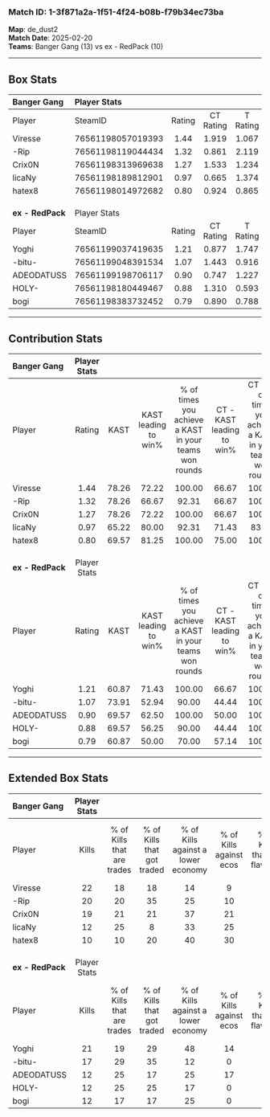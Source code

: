 ### Match ID: 1-3f871a2a-1f51-4f24-b08b-f79b34ec73ba  
**Map**: de_dust2  
**Match Date**: 2025-02-20  
**Teams**: Banger Gang (13) vs ex - RedPack (10)  

---  

## Box Stats  

| **Banger Gang**  | Player Stats      |        |           |          |       |       |       |         |        |      |     |
| :- | :- | :-: | :-: | :-: | :-: | :-: | :-: | :-: | :-: | :-: | :-: |
| Player           | SteamID           | Rating | CT Rating | T Rating | KAST  |  ADR  | Kills | Assists | Deaths | K/D  | HS% |
| Viresse          | 76561198057019393 |  1.44  |   1.919   |  1.067   | 78.26 | 104.4 |  22   |    4    |   16   | 1.38 | 54  |
| -Rip             | 76561198119044434 |  1.32  |   0.861   |  2.119   | 78.26 | 92.0  |  20   |    9    |   17   | 1.18 | 70  |
| Crix0N           | 76561198313969638 |  1.27  |   1.533   |  1.234   | 78.26 | 65.4  |  19   |    3    |   13   | 1.46 | 52  |
| licaNy           | 76561198189812901 |  0.97  |   0.665   |  1.374   | 65.22 | 74.8  |  12   |   11    |   13   | 0.92 | 50  |
| hatex8           | 76561198014972682 |  0.80  |   0.924   |  0.865   | 69.57 | 56.7  |  10   |    5    |   15   | 0.67 | 30  |
|                  |                   |        |           |          |       |       |       |         |        |      |     |
|                  |                   |        |           |          |       |       |       |         |        |      |     |
|                  |                   |        |           |          |       |       |       |         |        |      |     |
| **ex - RedPack** | Player Stats      |        |           |          |       |       |       |         |        |      |     |
| Player           | SteamID           | Rating | CT Rating | T Rating | KAST  |  ADR  | Kills | Assists | Deaths | K/D  | HS% |
| Yoghi            | 76561199037419635 |  1.21  |   0.877   |  1.747   | 60.87 | 98.2  |  21   |    5    |   18   | 1.17 | 57  |
| -bitu-           | 76561199048391534 |  1.07  |   1.443   |  0.916   | 73.91 | 74.5  |  17   |    3    |   18   | 0.94 | 35  |
| ADEODATUSS       | 76561199198706117 |  0.90  |   0.747   |  1.227   | 69.57 | 64.4  |  12   |    6    |   15   | 0.80 | 58  |
| HOLY-            | 76561198180449467 |  0.88  |   1.310   |  0.593   | 69.57 | 64.1  |  12   |    6    |   16   | 0.75 | 58  |
| bogi             | 76561198383732452 |  0.79  |   0.890   |  0.788   | 60.87 | 58.2  |  12   |    4    |   16   | 0.75 | 50  |
---  

## Contribution Stats  

| **Banger Gang**  | Player Stats |       |                      |                                                        |                           |                                                             |                          |                                                            |
| :- | :-: | :-: | :-: | :-: | :-: | :-: | :-: | :-: |
| Player           |    Rating    | KAST  | KAST leading to win% | % of times you achieve a KAST in your teams won rounds | CT - KAST leading to win% | CT - % of times you achieve a KAST in your teams won rounds | T - KAST leading to win% | T - % of times you achieve a KAST in your teams won rounds |
| Viresse          |     1.44     | 78.26 |        72.22         |                         100.00                         |           66.67           |                           100.00                            |          77.78           |                           100.00                           |
| -Rip             |     1.32     | 78.26 |        66.67         |                         92.31                          |           66.67           |                           100.00                            |          66.67           |                           85.71                            |
| Crix0N           |     1.27     | 78.26 |        72.22         |                         100.00                         |           66.67           |                           100.00                            |          77.78           |                           100.00                           |
| licaNy           |     0.97     | 65.22 |        80.00         |                         92.31                          |           71.43           |                            83.33                            |          87.50           |                           100.00                           |
| hatex8           |     0.80     | 69.57 |        81.25         |                         100.00                         |           75.00           |                           100.00                            |          87.50           |                           100.00                           |
|                  |              |       |                      |                                                        |                           |                                                             |                          |                                                            |
|                  |              |       |                      |                                                        |                           |                                                             |                          |                                                            |
|                  |              |       |                      |                                                        |                           |                                                             |                          |                                                            |
| **ex - RedPack** | Player Stats |       |                      |                                                        |                           |                                                             |                          |                                                            |
| Player           |    Rating    | KAST  | KAST leading to win% | % of times you achieve a KAST in your teams won rounds | CT - KAST leading to win% | CT - % of times you achieve a KAST in your teams won rounds | T - KAST leading to win% | T - % of times you achieve a KAST in your teams won rounds |
| Yoghi            |     1.21     | 60.87 |        71.43         |                         100.00                         |           66.67           |                           100.00                            |          75.00           |                           100.00                           |
| -bitu-           |     1.07     | 73.91 |        52.94         |                         90.00                          |           44.44           |                           100.00                            |          62.50           |                           83.33                            |
| ADEODATUSS       |     0.90     | 69.57 |        62.50         |                         100.00                         |           50.00           |                           100.00                            |          75.00           |                           100.00                           |
| HOLY-            |     0.88     | 69.57 |        56.25         |                         90.00                          |           44.44           |                           100.00                            |          71.43           |                           83.33                            |
| bogi             |     0.79     | 60.87 |        50.00         |                         70.00                          |           57.14           |                           100.00                            |          42.86           |                           50.00                            |
---  

## Extended Box Stats  

| **Banger Gang**  | Player Stats |                            |                            |                                    |                         |                              |                                 |        |                             |                                     |                          |                               |                            |
| :- | :-: | :-: | :-: | :-: | :-: | :-: | :-: | :-: | :-: | :-: | :-: | :-: | :-: |
| Player           |    Kills     | % of Kills that are trades | % of Kills that got traded | % of Kills against a lower economy | % of Kills against ecos | % of Kills that are flawless | % of Kills that are close duels | Deaths | % of Deaths that get traded | % of Deaths against a lower economy | % of Deaths against ecos | % of Deaths that are flawless | % of Deaths that are close |
| Viresse          |      22      |             18             |             18             |                 14                 |            9            |              82              |                0                |   16   |             19              |                 13                  |            6             |              69               |             6              |
| -Rip             |      20      |             20             |             35             |                 25                 |           10            |              50              |               15                |   17   |             35              |                 18                  |            6             |              71               |             0              |
| Crix0N           |      19      |             21             |             21             |                 37                 |           21            |              79              |                5                |   13   |             38              |                  8                  |            0             |              77               |             0              |
| licaNy           |      12      |             25             |             8              |                 33                 |           25            |              92              |                0                |   13   |              8              |                 15                  |            0             |              54               |             8              |
| hatex8           |      10      |             10             |             20             |                 40                 |           30            |              80              |                0                |   15   |             27              |                  7                  |            0             |              47               |             7              |
|                  |              |                            |                            |                                    |                         |                              |                                 |        |                             |                                     |                          |                               |                            |
|                  |              |                            |                            |                                    |                         |                              |                                 |        |                             |                                     |                          |                               |                            |
|                  |              |                            |                            |                                    |                         |                              |                                 |        |                             |                                     |                          |                               |                            |
| **ex - RedPack** | Player Stats |                            |                            |                                    |                         |                              |                                 |        |                             |                                     |                          |                               |                            |
| Player           |    Kills     | % of Kills that are trades | % of Kills that got traded | % of Kills against a lower economy | % of Kills against ecos | % of Kills that are flawless | % of Kills that are close duels | Deaths | % of Deaths that get traded | % of Deaths against a lower economy | % of Deaths against ecos | % of Deaths that are flawless | % of Deaths that are close |
| Yoghi            |      21      |             19             |             29             |                 48                 |           14            |              76              |                5                |   18   |             28              |                  0                  |            0             |              72               |             6              |
| -bitu-           |      17      |             29             |             35             |                 12                 |            0            |              59              |                0                |   18   |             22              |                  6                  |            6             |              94               |             6              |
| ADEODATUSS       |      12      |             25             |             17             |                 25                 |           17            |              50              |                0                |   15   |             27              |                  0                  |            0             |              73               |             7              |
| HOLY-            |      12      |             25             |             25             |                 17                 |            0            |              58              |                8                |   16   |             19              |                 13                  |            6             |              69               |             6              |
| bogi             |      12      |             17             |             17             |                 25                 |            0            |              67              |                8                |   16   |             13              |                  6                  |            6             |              69               |             0              |
